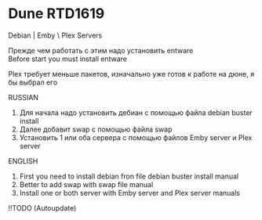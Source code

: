 # Dune RTD1619
Debian | Emby \ Plex Servers

Прежде чем работать с этим надо установить entware<br>
Before start you must install entware

Plex требует меньше пакетов, изначально уже готов к работе на дюне, я бы выбрал его

RUSSIAN

1. Для начала надо установить дебиан с помощью файла debian buster install
2. Далее добавит swap с помощью файла swap
3. Установить 1 или оба сервера с помощью файлов Emby server и Plex server

ENGLISH

1. First you need to install debian fron file debian buster install manual
2. Better to add swap with swap file manual
3. Install one or both server with Emby server and Plex server manuals

!!TODO (Autoupdate)
